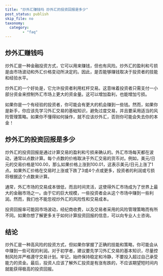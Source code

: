 ```yaml
---
title: "炒外汇赚钱吗 炒外汇的投资回报是多少"
post_status: publish
skip_file: no
taxonomy:
  category:
        - "faq"
---
```


## 炒外汇赚钱吗

炒外汇是一种金融投资方式，它可以用来赚钱，但也有风险。炒外汇的盈利和亏损是由市场波动和外汇价格变动所决定的。因此，是否能够赚钱取决于投资者的技能和经验水平。

炒外汇的一个好处是，它允许投资者利用杠杆交易。这意味着投资者只需支付一小部分资金来控制外汇市场上更大的资金量。这可以增加盈利，也能增加亏损。

如果你是一个有经验的投资者，你可能会有更大的机会赚到一些钱。然而，如果你是新手，你应该先学习外汇交易的基础知识，避免过度交易，并且要采用适当的风险管理策略。如果你不懂得如何操作，就不应该炒外汇，否则你可能会失去你的本金！

## 炒外汇的投资回报是多少

炒外汇的投资回报是通过计算交易的盈利和亏损来确认的。外汇市场每天都在波动，通常以点数计算。每个点数的价格取决于外汇交易的货币对。例如，美元/日元的交易价格是100.00，那么如果价格上涨到100.01，这表示美元/日元上涨了1点。如果外汇价格在交易时上涨或下跌了3或4个点或更多，投资者的利润或亏损将根据这个点数来计算。

通常，外汇市场的交易成本很低，而且时间灵活，这使得外汇市场成为了世界上最大的金融市场之一。由于它的巨大规模，一些投资者会从这个市场中赚到一些利润。然而，我们也不能忽视炒外汇的风险性和交易成本。

投资回报率可能因市场波动，经纪商收费，以及交易者采用的风险管理策略而有所不同。如果你想了解更多关于如何计算投资回报的信息，可以向专业人士咨询。

## 结论

炒外汇是一种高风险的投资方式，但如果你掌握了正确的技能和策略，你可能会从中赚到一些可观的利润。对于初学者，建议要先学习外汇交易的基本知识，尽量控制风险并严格遵守交易计划。牢记，始终保持稳定和冷静，不要投入超过自己承受能力的资金。最后，投资人应该了解外汇投资是有涨有跌的，不应该期望短时间内就能获得极高的投资回报。
